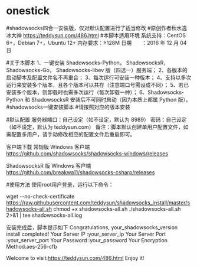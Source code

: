 # onestick 
#shadowsocks四合一安装版，仅对默认配置进行了适当修改
#原创作者秋水逸冰大神 https://teddysun.com/486.html
#本脚本适用环境
系统支持：CentOS 6+，Debian 7+，Ubuntu 12+
内存要求：≥128M
日期　　：2016 年 12 月 04 日

#关于本脚本
1、一键安装 Shadowsocks-Python， ShadowsocksR， Shadowsocks-Go， Shadowsocks-libev 版（四选一）服务端；
2、各版本的启动脚本及配置文件名不再重合；
3、每次运行可安装一种版本；
4、支持以多次运行来安装多个版本，且各个版本可以共存（注意端口号需设成不同）；
5、若已安装多个版本，则卸载时也需多次运行（每次卸载一种）；
6、Shadowsocks-Python 和 ShadowsocksR 安装后不可同时启动（因为本质上都属 Python 版）。
#shadowsocks一键安装脚本
#请按照对应的版本安装

#默认配置
服务器端口：自己设定（如不设定，默认为 8989）
密码：自己设定（如不设定，默认为 teddysun.com）
备注：脚本默认创建单用户配置文件，如需配置多用户，请手动修改相应的配置文件后重启即可。

客户端下载
常规版 Windows 客户端
https://github.com/shadowsocks/shadowsocks-windows/releases

ShadowsocksR 版 Windows 客户端
https://github.com/breakwa11/shadowsocks-csharp/releases


#使用方法
使用root用户登录，运行以下命令：

wget --no-check-certificate https://raw.githubusercontent.com/teddysun/shadowsocks_install/master/shadowsocks-all.sh
chmod +x shadowsocks-all.sh
./shadowsocks-all.sh 2>&1 | tee shadowsocks-all.log

安装完成后，脚本提示如下
Congratulations, your_shadowsocks_version install completed!
Your Server IP        :your_server_ip
Your Server Port      :your_server_port
Your Password         :your_password
Your Encryption Method:aes-256-cfb

Welcome to visit:https://teddysun.com/486.html
Enjoy it!

